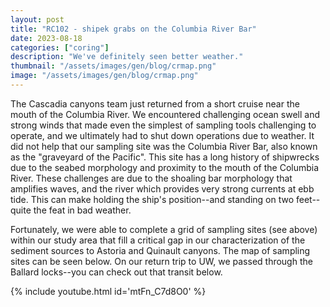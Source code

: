 ```yaml
---
layout: post
title: "RC102 - shipek grabs on the Columbia River Bar"
date: 2023-08-18
categories: ["coring"]
description: "We've definitely seen better weather."
thumbnail: "/assets/images/gen/blog/crmap.png"
image: "/assets/images/gen/blog/crmap.png"
---
```


The Cascadia canyons team just returned from a short cruise near the mouth of the Columbia River. We encountered challenging ocean swell and strong winds that made even the simplest of sampling tools challenging to operate, and we ultimately had to shut down operations due to weather. It did not help that our sampling site was the Columbia River Bar, also known as the "graveyard of the Pacific". This site has a long history of shipwrecks due to the seabed morphology and proximity to the mouth of the Columbia River. These challenges are due to the shoaling bar morphology that amplifies waves, and the river which provides very strong currents at ebb tide. This can make holding the ship's position--and standing on two feet--quite the feat in bad weather.

Fortunately, we were able to complete a grid of sampling sites (see above) within our study area that fill a critical gap in our characterization of the sediment sources to Astoria and Quinault canyons. The map of sampling sites can be seen below. On our return trip to UW, we passed through the Ballard locks--you can check out that transit below.

{% include youtube.html id='mtFn_C7d8O0' %}